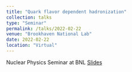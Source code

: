 ```yaml
---
title: "Quark flavor dependent hadronization"
collection: talks
type: "Seminar"
permalink: /talks/2022-02-22
venue: "Brookhaven National Lab"
date: 2022-02-22
location: "Virtual"
---
```



Nuclear Physics Seminar at BNL
[Slides](https://eumaka.github.io/files/EjiroUmaka_BNL_seminar.pdf) 
